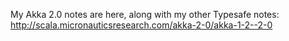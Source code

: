 My Akka 2.0 notes are here, along with my other Typesafe notes: http://scala.micronauticsresearch.com/akka-2-0/akka-1-2--2-0

